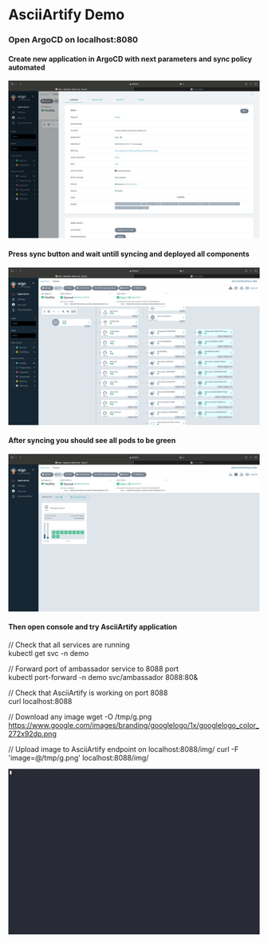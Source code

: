 # AsciiArtify Demo
### Open ArgoCD on localhost:8080  
#### Create new application in ArgoCD with next parameters and sync policy automated

![Image](./images/argocd1.png)

#### Press sync button and wait untill syncing and deployed all components 

![Image](./images/argocd3.png)

#### After syncing you should see all pods to be green  

![Image](./images/argocd2.png)

#### Then open console and try AsciiArtify application  

// Check that all services are running  
kubectl get svc -n demo  

// Forward port of ambassador service to 8088 port  
kubectl port-forward -n demo svc/ambassador 8088:80&  

// Check that AsciiArtify is working on port 8088  
curl localhost:8088  

// Download any image
wget -O /tmp/g.png https://www.google.com/images/branding/googlelogo/1x/googlelogo_color_272x92dp.png  

// Upload image to AsciiArtify endpoint on localhost:8088/img/ 
curl -F 'image=@/tmp/g.png' localhost:8088/img/  


![Image](./images/mvp.gif)

